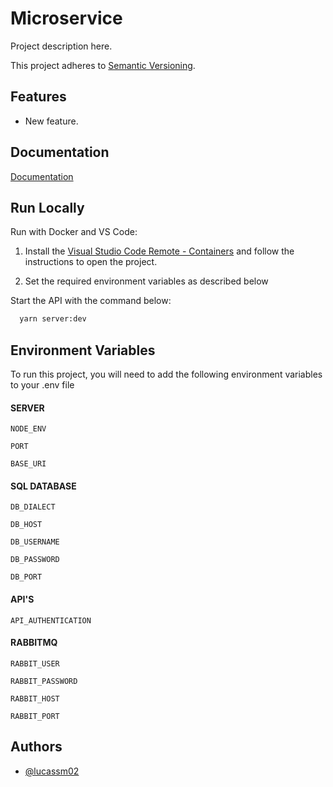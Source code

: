 # Microservice

Project description here.

This project adheres to [Semantic Versioning](https://semver.org/spec/v2.0.0.html).

## Features

- New feature.

## Documentation

[Documentation](https://www.doclink.com.br)

## Run Locally

Run with Docker and VS Code:

1. Install the [Visual Studio Code Remote - Containers](https://code.visualstudio.com/docs/remote/containers) and follow the instructions to open the project.

2. Set the required environment variables as described below

Start the API with the command below:

```bash
  yarn server:dev
```

## Environment Variables

To run this project, you will need to add the following environment variables to your .env file

#### SERVER

`NODE_ENV`

`PORT`

`BASE_URI`

#### SQL DATABASE

`DB_DIALECT`

`DB_HOST`

`DB_USERNAME`

`DB_PASSWORD`

`DB_PORT`

#### API'S

`API_AUTHENTICATION`

#### RABBITMQ

`RABBIT_USER`

`RABBIT_PASSWORD`

`RABBIT_HOST`

`RABBIT_PORT`

## Authors

- [@lucassm02](https://github.com/lucassm02)
